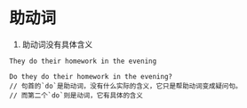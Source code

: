 # 助动词

1. 助动词没有具体含义

```
They do their homework in the evening

Do they do their homework in the evening?
// 句首的`do`是助动词，没有什么实际的含义，它只是帮助动词变成疑问句。
// 而第二个`do`则是动词，它有具体的含义
```

